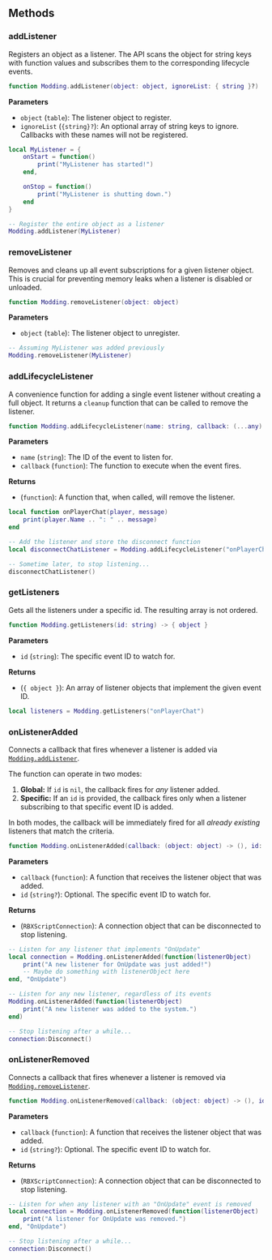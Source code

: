 ## Methods

### addListener
Registers an object as a listener. The API scans the object for string keys with function values and subscribes them to the corresponding lifecycle events.

```lua
function Modding.addListener(object: object, ignoreList: { string }?)
```

**Parameters**

- `object` (`table`): The listener object to register.
- `ignoreList` (`{string}?`): An optional array of string keys to ignore. Callbacks with these names will not be registered.

```lua
local MyListener = {
    onStart = function()
        print("MyListener has started!")
    end,

    onStop = function()
        print("MyListener is shutting down.")
    end
}

-- Register the entire object as a listener
Modding.addListener(MyListener)
```

### removeListener
Removes and cleans up all event subscriptions for a given listener object. This is crucial for preventing memory leaks when a listener is disabled or unloaded.

```lua
function Modding.removeListener(object: object)
```

**Parameters**

- `object` (`table`): The listener object to unregister.

```lua
-- Assuming MyListener was added previously
Modding.removeListener(MyListener)
```

### addLifecycleListener
A convenience function for adding a single event listener without creating a full object. It returns a `cleanup` function that can be called to remove the listener.

```lua
function Modding.addLifecycleListener(name: string, callback: (...any) -> ()) -> (() -> ())
```

**Parameters**

- `name` (`string`): The ID of the event to listen for.
- `callback` (`function`): The function to execute when the event fires.

**Returns**

- (`function`): A function that, when called, will remove the listener.

```lua
local function onPlayerChat(player, message)
    print(player.Name .. ": " .. message)
end

-- Add the listener and store the disconnect function
local disconnectChatListener = Modding.addLifecycleListener("onPlayerChat", onPlayerChat)

-- Sometime later, to stop listening...
disconnectChatListener()
```

### getListeners
Gets all the listeners under a specific id. The resulting array is not ordered.

```lua
function Modding.getListeners(id: string) -> { object }
```

**Parameters**

- `id` (`string`): The specific event ID to watch for.

**Returns**

- (`{ object }`): An array of listener objects that implement the given event ID.

```lua
local listeners = Modding.getListeners("onPlayerChat")
```

### onListenerAdded
Connects a callback that fires whenever a listener is added via [`Modding.addListener`](#addlistener).

The function can operate in two modes:
1. **Global:** If `id` is `nil`, the callback fires for *any* listener added.
2. **Specific:** If an `id` is provided, the callback fires only when a listener subscribing to that specific event ID is added.

In both modes, the callback will be immediately fired for all *already existing* listeners that match the criteria.

```lua
function Modding.onListenerAdded(callback: (object: object) -> (), id: string?) -> RBXScriptConnection
```

**Parameters**

- `callback` (`function`): A function that receives the listener object that was added.
- `id` (`string?`): Optional. The specific event ID to watch for.

**Returns**

- (`RBXScriptConnection`): A connection object that can be disconnected to stop listening.

```lua
-- Listen for any listener that implements "OnUpdate"
local connection = Modding.onListenerAdded(function(listenerObject)
    print("A new listener for OnUpdate was just added!")
    -- Maybe do something with listenerObject here
end, "OnUpdate")

-- Listen for any new listener, regardless of its events
Modding.onListenerAdded(function(listenerObject)
    print("A new listener was added to the system.")
end)

-- Stop listening after a while...
connection:Disconnect()
```

### onListenerRemoved
Connects a callback that fires whenever a listener is removed via [`Modding.removeListener`](#removelistener).

```lua
function Modding.onListenerRemoved(callback: (object: object) -> (), id: string?) -> RBXScriptConnection
```

**Parameters**

- `callback` (`function`): A function that receives the listener object that was added.
- `id` (`string?`): Optional. The specific event ID to watch for.

**Returns**

- (`RBXScriptConnection`): A connection object that can be disconnected to stop listening.

```lua
-- Listen for when any listener with an "OnUpdate" event is removed
local connection = Modding.onListenerRemoved(function(listenerObject)
    print("A listener for OnUpdate was removed.")
end, "OnUpdate")

-- Stop listening after a while...
connection:Disconnect()
```